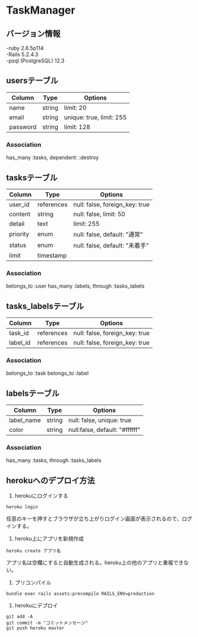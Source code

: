 # TaskManager
## バージョン情報
-ruby 2.6.5p114  
-Rails 5.2.4.3  
-psql (PostgreSQL) 12.3  

## usersテーブル
|Column|Type|Options|
|------|----|-------|
|name|string|limit: 20|
|email|string|unique: true, limit: 255|
|password|string|limit: 128|
### Association
has_many :tasks, dependent: :destroy

## tasksテーブル
|Column|Type|Options|
|------|----|-------|
|user_id|references|null: false, foreign_key: true|
|content|string|null: false, limit: 50|
|detail|text|limit: 255|
|priority|enum|null: false, default: "通常"|
|status|enum|null: false, default: "未着手"|
|limit|timestamp|
### Association
belongs_to :user
has_many :labels, through :tasks_labels

## tasks_labelsテーブル
|Column|Type|Options|
|------|----|-------|
|task_id|references|null: false, foreign_key: true|
|label_id|references|null: false, foreign_key: true|
### Association
belongs_to :task
belongs_to :label

## labelsテーブル
|Column|Type|Options|
|------|----|-------|
|label_name|string|null: false, unique: true|
|color|string|null:false, default: "#ffffff"|
### Association
has_many :tasks, through :tasks_labels

## herokuへのデプロイ方法
1. herokuにログインする  
```
heroku login
```
任意のキーを押すとブラウザが立ち上がりログイン画面が表示されるので、ログインする。  
1. heroku上にアプリを新規作成  
```
heroku create アプリ名
```
アプリ名は空欄にすると自動生成される。heroku上の他のアプリと重複できない。  
1. プリコンパイル  
```
bundle exec rails assets:precompile RAILS_ENV=production
```
1. herokuにデプロイ  
```
git add -A
git commit -m "コミットメッセージ"
git push heroku master
```
